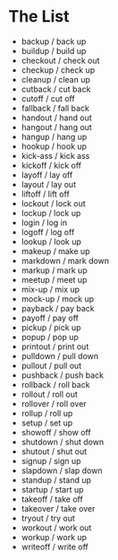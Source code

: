 # The List

* backup / back up
* buildup / build up
* checkout / check out
* checkup / check up
* cleanup / clean up
* cutback / cut back
* cutoff / cut off
* fallback / fall back
* handout / hand out
* hangout / hang out
* hangup / hang up
* hookup / hook up
* kick-ass / kick ass
* kickoff / kick off
* layoff / lay off
* layout / lay out
* liftoff / lift off
* lockout / lock out
* lockup / lock up
* login / log in
* logoff / log off
* lookup / look up
* makeup / make up
* markdown / mark down
* markup / mark up
* meetup / meet up
* mix-up / mix up
* mock-up / mock up
* payback / pay back
* payoff / pay off
* pickup / pick up
* popup / pop up
* printout / print out
* pulldown / pull down
* pullout / pull out
* pushback / push back
* rollback / roll back
* rollout / roll out
* rollover / roll over
* rollup / roll up
* setup / set up
* showoff / show off
* shutdown / shut down
* shutout / shut out
* signup / sign up
* slapdown / slap down
* standup / stand up
* startup / start up
* takeoff / take off
* takeover / take over
* tryout / try out
* workout / work out
* workup / work up
* writeoff / write off

